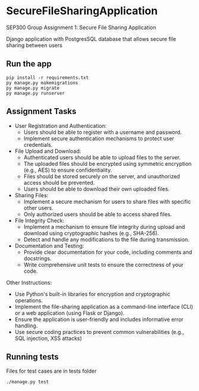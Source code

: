 # SecureFileSharingApplication
SEP300 Group Assignment 1: Secure File Sharing Application

Django application with PostgresSQL database that allows secure file sharing between users

## Run the app
```
pip install -r requirements.txt
py manage.py makemigrations
py manage.py migrate
py manage.py runserver
```

## Assignment Tasks
- User Registration and Authentication:
    - Users should be able to register with a username and password.
    - Implement secure authentication mechanisms to protect user credentials.
- File Upload and Download:
    - Authenticated users should be able to upload files to the server.
    - The uploaded files should be encrypted using symmetric encryption (e.g., AES) to ensure confidentiality.
    - Files should be stored securely on the server, and unauthorized access should be prevented.
    - Users should be able to download their own uploaded files.
- Sharing Files:
    - Implement a secure mechanism for users to share files with specific other users.
    - Only authorized users should be able to access shared files.
- File Integrity Check:
    - Implement a mechanism to ensure file integrity during upload and download using cryptographic hashes (e.g., SHA-256).
    - Detect and handle any modifications to the file during transmission.
- Documentation and Testing:
    - Provide clear documentation for your code, including comments and docstrings.
    - Write comprehensive unit tests to ensure the correctness of your code.

Other Instructions:
- Use Python's built-in libraries for encryption and cryptographic operations.
- Implement the file-sharing application as a command-line interface (CLI) or a web application (using Flask or Django).
- Ensure the application is user-friendly and includes informative error handling.
- Use secure coding practices to prevent common vulnerabilities (e.g., SQL injection, XSS attacks)

## Running tests

Files for test cases are in tests folder

`./manage.py test`